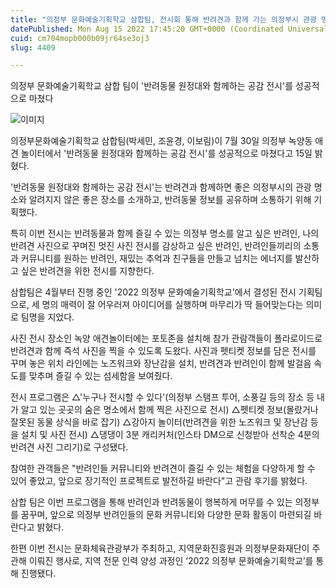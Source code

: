 ```yaml
---
title: "의정부 문화예술기획학교 삼합팀, 전시회 통해 반려견과 함께 가는 의정부시 관광 명소 소개"
datePublished: Mon Aug 15 2022 17:45:20 GMT+0000 (Coordinated Universal Time)
cuid: cm704mopb000b09jr64se3oj3
slug: 4409

---
```



의정부 문화예술기획학교 삼합 팀이 '반려동물 원정대와 함께하는 공감 전시'를 성공적으로 마쳤다

![이미지](https://cdn.hashnode.com/res/hashnode/image/upload/v1739256860935/dff51473-e2d6-470f-80e4-fbda951c89ed.jpeg)

의정부문화예술기획학교 삼합팀(박세민, 조윤경, 이보림)이 7월 30일 의정부 녹양동 애견 놀이터에서 '반려동물 원정대와 함께하는 공감 전시'를 성공적으로 마쳤다고 15일 밝혔다.

'반려동물 원정대와 함께하는 공감 전시'는 반려견과 함께하면 좋은 의정부시의 관광 명소와 알려지지 않은 좋은 장소를 소개하고, 반려동물 정보를 공유하며 소통하기 위해 기획했다.

특히 이번 전시는 반려동물과 함께 즐길 수 있는 의정부 명소를 알고 싶은 반려인, 나의 반려견 사진으로 꾸며진 멋진 사진 전시를 감상하고 싶은 반려인, 반려인들끼리의 소통과 커뮤니티를 원하는 반려인, 재밌는 추억과 친구들을 만들고 넘치는 에너지를 발산하고 싶은 반려견을 위한 전시를 지향한다.

삼합팀은 4월부터 진행 중인 '2022 의정부 문화예술기획학교'에서 결성된 전시 기획팀으로, 세 명의 매력이 잘 어우러져 아이디어를 실행하며 마무리가 딱 들어맞는다는 의미로 팀명을 지었다.

사진 전시 장소인 녹양 애견놀이터에는 포토존을 설치해 참가 관람객들이 폴라로이드로 반려견과 함께 즉석 사진을 찍을 수 있도록 도왔다. 사진과 펫티켓 정보를 담은 전시를 꾸며 놓은 위치 라인에는 노즈워크와 장난감을 설치, 반려견과 반려인이 함께 발걸음 속도를 맞추며 즐길 수 있는 섬세함을 보여줬다.

전시 프로그램은 △'누구나 전시할 수 있다'(의정부 스탬프 투어, 소풍길 등의 장소 등 내가 알고 있는 곳곳의 숨은 명소에서 함께 찍은 사진으로 전시) △펫티켓 정보(몰랐거나 잘못된 동물 상식을 바로 잡기) △강아지 놀이터(반려견을 위한 노즈워크 및 장난감 등을 설치 및 사진 전시) △댕댕이 3분 캐리커처(인스타 DM으로 신청받아 선착순 4분의 반려견 사진 그리기)로 구성됐다.

참여한 관객들은 "반려인들 커뮤니티와 반려견이 즐길 수 있는 체험을 다양하게 할 수 있어 좋았고, 앞으로 장기적인 프로젝트로 발전하길 바란다"고 관람 후기를 밝혔다.

삼합 팀은 이번 프로그램을 통해 반려인과 반려동물이 행복하게 머무를 수 있는 의정부를 꿈꾸며, 앞으로 의정부 반려인들의 문화 커뮤니티와 다양한 문화 활동이 마련되길 바란다고 밝혔다.

한편 이번 전시는 문화체육관광부가 주최하고, 지역문화진흥원과 의정부문화재단이 주관해 이뤄진 행사로, 지역 전문 인력 양성 과정인 ‘2022 의정부 문화예술기획학교’를 통해 진행됐다.